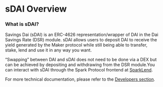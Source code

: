 # sDAI Overview

### What is sDAI? <a href="#what-is-sdai" id="what-is-sdai"></a>

Savings Dai (sDAI) is an ERC-4626 representation/wrapper of DAI in the Dai Savings Rate (DSR) module. sDAI allows users to deposit DAI to receive the yield generated by the Maker protocol while still being able to transfer, stake, lend and use it in any way you want.

“Swapping” between DAI and sDAI does not need to be done via a DEX but can be achieved by depositing and withdrawing from the DSR module.You can interact with sDAI through the Spark Protocol frontend at [SparkLend](https://app.spark.fi/sdai/).



For more technical documentation, please refer to the [Developers section](https://devs.spark.fi/sdai/technical-docs).

